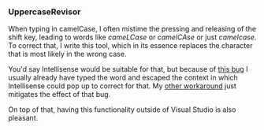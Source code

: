### UppercaseRevisor

When typing in camelCase, I often mistime the pressing and releasing of the shift key, leading to words like *cameLCase* or *camelCAse* or just *camelcase*. To correct that, I write this tool, which in its essence replaces the character that is most likely in the wrong case.

You'd say Intellisense would be suitable for that, but because of [this bug](https://connect.microsoft.com/VisualStudio/feedback/details/807273/microsoft-alm-shared-remoting-remotecontainer-high-cpu) I usually already have typed the word and escaped the context in which Intellisense could pop up to correct for that. My [other workaround](https://github.com/JeroenBos/Workaround.ALM.RemoteContainer) just mitigates the effect of that bug.

On top of that, having this functionality outside of Visual Studio is also pleasant. 

